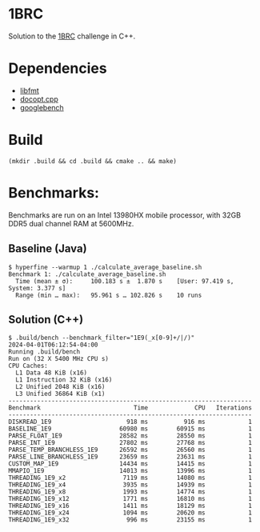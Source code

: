 # 1BRC

Solution to the [1BRC](https://github.com/gunnarmorling/1brc) challenge in C++.

# Dependencies

- [libfmt](https://fmt.dev)
- [docopt.cpp](https://github.com/docopt/docopt.cpp)
- [googlebench](https://github.com/google/benchmark)

# Build

`(mkdir .build && cd .build && cmake .. && make)`

# Benchmarks:

Benchmarks are run on an Intel 13980HX mobile processor, with 32GB DDR5 dual channel RAM at 5600MHz.

## Baseline (Java)

```
$ hyperfine --warmup 1 ./calculate_average_baseline.sh
Benchmark 1: ./calculate_average_baseline.sh
  Time (mean ± σ):     100.183 s ±  1.870 s    [User: 97.419 s, System: 3.377 s]
  Range (min … max):   95.961 s … 102.826 s    10 runs
```

## Solution (C++)

```
$ .build/bench --benchmark_filter="1E9(_x[0-9]+/|/)"
2024-04-01T06:12:54-04:00
Running .build/bench
Run on (32 X 5400 MHz CPU s)
CPU Caches:
  L1 Data 48 KiB (x16)
  L1 Instruction 32 KiB (x16)
  L2 Unified 2048 KiB (x16)
  L3 Unified 36864 KiB (x1)
--------------------------------------------------------------------
Benchmark                          Time             CPU   Iterations
--------------------------------------------------------------------
DISKREAD_1E9                     918 ms          916 ms            1
BASELINE_1E9                   60980 ms        60915 ms            1
PARSE_FLOAT_1E9                28582 ms        28550 ms            1
PARSE_INT_1E9                  27802 ms        27768 ms            1
PARSE_TEMP_BRANCHLESS_1E9      26592 ms        26560 ms            1
PARSE_LINE_BRANCHLESS_1E9      23659 ms        23631 ms            1
CUSTOM_MAP_1E9                 14434 ms        14415 ms            1
MMAPIO_1E9                     14013 ms        13996 ms            1
THREADING_1E9_x2                7119 ms        14080 ms            1
THREADING_1E9_x4                3935 ms        14939 ms            1
THREADING_1E9_x8                1993 ms        14774 ms            1
THREADING_1E9_x12               1771 ms        16810 ms            1
THREADING_1E9_x16               1411 ms        18129 ms            1
THREADING_1E9_x24               1094 ms        20620 ms            1
THREADING_1E9_x32                996 ms        23155 ms            1
```
